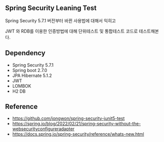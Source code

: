 ## Spring Security Leaning Test
 Spring Security 5.7.1 버전부터 바뀐 사용법에 대해서 익히고
 
 JWT 와 RDB를 이용한 인증방법에 대해 단위테스트 및 통합테스트 코드로 테스트해본다.

## Dependency
- Spring Security 5.7.1
- Spring boot 2.7.0
- JPA Hibernate 5.1.2
- JWT
- LOMBOK
- H2 DB
 
## Reference
- https://github.com/jongwon/spring-security-junit5-test
- https://spring.io/blog/2022/02/21/spring-security-without-the-websecurityconfigureradapter
- https://docs.spring.io/spring-security/reference/whats-new.html